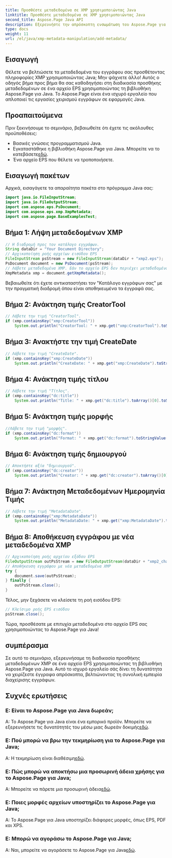 ```yaml
---
title: Προσθέστε μεταδεδομένα σε XMP χρησιμοποιώντας Java
linktitle: Προσθέστε μεταδεδομένα σε XMP χρησιμοποιώντας Java
second_title: Aspose.Page Java API
description: Εξερευνήστε την απρόσκοπτη ενσωμάτωση του Aspose.Page για Java και μάθετε πώς να προσθέτετε μεταδεδομένα XMP στα αρχεία EPS σας χωρίς κόπο. Ανεβάστε το παιχνίδι διαχείρισης εγγράφων σας σήμερα!
type: docs
weight: 11
url: /el/java/xmp-metadata-manipulation/add-metadata/
---
```

## Εισαγωγή
Θέλετε να βελτιώσετε τα μεταδεδομένα του εγγράφου σας προσθέτοντας πληροφορίες XMP χρησιμοποιώντας Java; Μην ψάχνετε άλλο! Αυτός ο οδηγός βήμα προς βήμα θα σας καθοδηγήσει στη διαδικασία προσθήκης μεταδεδομένων σε ένα αρχείο EPS χρησιμοποιώντας τη βιβλιοθήκη Aspose.Page για Java. Το Aspose.Page είναι ένα ισχυρό εργαλείο που απλοποιεί τις εργασίες χειρισμού εγγράφων σε εφαρμογές Java.
## Προαπαιτούμενα
Πριν ξεκινήσουμε το σεμινάριο, βεβαιωθείτε ότι έχετε τις ακόλουθες προϋποθέσεις:
- Βασικές γνώσεις προγραμματισμού Java.
-  Εγκαταστάθηκε η βιβλιοθήκη Aspose.Page για Java. Μπορείτε να το κατεβάσετε[εδώ](https://releases.aspose.com/page/java/).
- Ένα αρχείο EPS που θέλετε να τροποποιήσετε.
## Εισαγωγή πακέτων
Αρχικά, εισαγάγετε τα απαραίτητα πακέτα στο πρόγραμμα Java σας:
```java
import java.io.FileInputStream;
import java.io.FileOutputStream;
import com.aspose.eps.PsDocument;
import com.aspose.eps.xmp.XmpMetadata;
import com.aspose.page.BaseExamplesTest;
```
## Βήμα 1: Λήψη μεταδεδομένων XMP
```java
// Η διαδρομή προς τον κατάλογο εγγράφων.
String dataDir = "Your Document Directory";
// Αρχικοποίηση ροής αρχείων εισόδου EPS
FileInputStream psStream = new FileInputStream(dataDir + "xmp2.eps");
PsDocument document = new PsDocument(psStream);
// Λάβετε μεταδεδομένα XMP. Εάν το αρχείο EPS δεν περιέχει μεταδεδομένα XMP, δημιουργείται ένα νέο χρησιμοποιώντας τιμές από σχόλια μεταδεδομένων PS (%%Creator, %%CreateDate, %%Title, κ.λπ.)
XmpMetadata xmp = document.getXmpMetadata();
```
Βεβαιωθείτε ότι έχετε αντικαταστήσει τον "Κατάλογο εγγράφων σας" με την πραγματική διαδρομή όπου είναι αποθηκευμένα τα έγγραφά σας.

## Βήμα 2: Ανάκτηση τιμής CreatorTool
```java
// Λάβετε την τιμή "CreatorTool".
if (xmp.containsKey("xmp:CreatorTool"))
    System.out.println("CreatorTool: " + xmp.get("xmp:CreatorTool").toStringValue());
```
## Βήμα 3: Ανακτήστε την τιμή CreateDate
```java
// Λάβετε την τιμή "CreateDate".
if (xmp.containsKey("xmp:CreateDate"))
    System.out.println("CreateDate: " + xmp.get("xmp:CreateDate").toStringValue());
```
## Βήμα 4: Ανάκτηση τιμής τίτλου
```java
// Λάβετε την τιμή "Τίτλος".
if (xmp.containsKey("dc:title"))
    System.out.println("Title: " + xmp.get("dc:title").toArray()[0].toStringValue());
```
## Βήμα 5: Ανάκτηση τιμής μορφής
```java
//Λάβετε την τιμή "μορφής".
if (xmp.containsKey("dc:format"))
    System.out.println("Format: " + xmp.get("dc:format").toStringValue());
```
## Βήμα 6: Ανάκτηση τιμής δημιουργού
```java
// Αποκτήστε αξία "δημιουργού".
if (xmp.containsKey("dc:creator"))
    System.out.println("Creator: " + xmp.get("dc:creator").toArray()[0].toStringValue());
```
## Βήμα 7: Ανάκτηση Μεταδεδομένων Ημερομηνία Τιμής
```java
// Λάβετε την τιμή "MetadataDate".
if (xmp.containsKey("xmp:MetadataDate"))
    System.out.println("MetadataDate: " + xmp.get("xmp:MetadataDate").toStringValue());
```
## Βήμα 8: Αποθήκευση εγγράφου με νέα μεταδεδομένα XMP
```java
// Αρχικοποίηση ροής αρχείου εξόδου EPS
FileOutputStream outPsStream = new FileOutputStream(dataDir + "xmp2_changed.eps");
// Αποθήκευση εγγράφου με νέα μεταδεδομένα XMP
try {			
    document.save(outPsStream);
} finally {
    outPsStream.close();
}
```
Τέλος, μην ξεχάσετε να κλείσετε τη ροή εισόδου EPS:
```java
// Κλείσιμο ροής EPS εισόδου
psStream.close();
```
Τώρα, προσθέσατε με επιτυχία μεταδεδομένα στο αρχείο EPS σας χρησιμοποιώντας το Aspose.Page για Java!
## συμπέρασμα
Σε αυτό το σεμινάριο, εξερευνήσαμε τη διαδικασία προσθήκης μεταδεδομένων XMP σε ένα αρχείο EPS χρησιμοποιώντας τη βιβλιοθήκη Aspose.Page για Java. Αυτό το ισχυρό εργαλείο σάς δίνει τη δυνατότητα να χειρίζεστε έγγραφα απρόσκοπτα, βελτιώνοντας τη συνολική εμπειρία διαχείρισης εγγράφων.
## Συχνές ερωτήσεις
### Ε: Είναι το Aspose.Page για Java δωρεάν;
 Α: Το Aspose.Page για Java είναι ένα εμπορικό προϊόν. Μπορείτε να εξερευνήσετε τις δυνατότητές του μέσω μιας δωρεάν δοκιμής[εδώ](https://releases.aspose.com/).
### Ε: Πού μπορώ να βρω την τεκμηρίωση για το Aspose.Page για Java;
 Α: Η τεκμηρίωση είναι διαθέσιμη[εδώ](https://reference.aspose.com/page/java/).
### Ε: Πώς μπορώ να αποκτήσω μια προσωρινή άδεια χρήσης για το Aspose.Page για Java;
 Α: Μπορείτε να πάρετε μια προσωρινή άδεια[εδώ](https://purchase.aspose.com/temporary-license/).
### Ε: Ποιες μορφές αρχείων υποστηρίζει το Aspose.Page για Java;
Α: Το Aspose.Page για Java υποστηρίζει διάφορες μορφές, όπως EPS, PDF και XPS.
### Ε: Μπορώ να αγοράσω το Aspose.Page για Java;
 Α: Ναι, μπορείτε να αγοράσετε το Aspose.Page για Java[εδώ](https://purchase.aspose.com/buy).